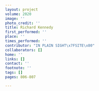 ```yaml
---
layout: project
volume: 2020
image: ''
photo_credit: ''
title: Richard Kennedy
first_performed: ''
place: ''
times_performed: ''
contributor: "IN PLAIN SIGHT\x7FSITE\x80"
collaborators: []
home: ''
links: []
contact: ''
footnote: ''
tags: []
pages: 806-807

---
```




